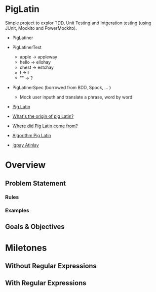 PigLatin
========

Simple project to explor TDD, Unit Testing and Intgeration testing (using JUnit, Mockito and PowerMockito).
- PigLatiner
- PigLatinerTest
    - apple -> appleway
    - hello -> ellohay
    - chest -> estchay
    - I     -> I
    - ""    -> ?
- PigLatinerSpec (borrowed from BDD, Spock, ... )
    - Mock user inputh and translate a phrase, word by word

- [Pig Latin](https://en.wikipedia.org/wiki/Pig_Latin)
- [What's the origin of pig Latin?](http://www.straightdope.com/columns/read/2163/whats-the-origin-of-pig-latin)
- [Where did Pig Latin come from?](http://ialwayswondered.jarrettgreen.com/2011/05/25/where-did-pig-latin-come-from/)
- [Algorithm Pig Latin](https://github.com/FreeCodeCamp/FreeCodeCamp/wiki/Algorithm-Pig-Latin)
- [Igpay Atinlay](https://www.codechef.com/problems/CEXP06)

# Overview

## Problem Statement

### Rules

### Examples

## Goals & Objectives

# Miletones

## Without Regular Expressions

## With Regular Expressions
